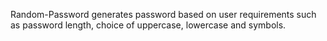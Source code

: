 Random-Password generates password based on user requirements such as password length, choice of uppercase, lowercase and symbols.
